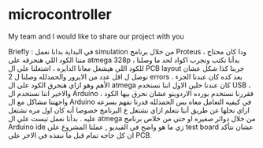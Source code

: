 # microcontroller 
My team and I would like to share our project with you 

Briefly : 
في البداية بدانا نعمل simulation من خلال برنامج Proteus ، ودا كان محتاج مننا الكود اللي هنحرقه على atmega 328p ، بدأنا نكتب ونجرب اكواد لحد ما وصلنا للكود اللي هيشغل معانا الدايره ، اشتغلنا علي ال  PCB layout جربنا كذا شكل عشان نوصل ل اقل عدد من الايرور والحمدلله وصلنا ل 2 errors . 
بعد كده كان عندنا الجزء الأهم وهو ازاي هنحرق الكود على ال atmega كان عندنا حلين
 الاول اننا نستخدم USB ، والاخير اننا نستخدم ال Arduino ، فقررنا نستخدم بورده الاردوينو عشان نحرق بيها الكود واجهتنا مشاكل مع ال Arduino في كيفيه التعامل معاه بس الحمدلله قدرنا نفهم بسرعه ازاي نحلها  عن طريق أننا نتعلم ازاي نشتغل ع البرنامج خصوصا أنه كان اول مره نشتغل عليه .
بدأنا نعمل تيست علي ال atmega من خلال دوائر صغيره او حتي من خلاص برنامج Arduino ide زي ما هو واضح في الفيديو , عملنا المشروع علي test board عشان نتأكد ان كل حاجه تمام قبل ما ننفذه في الاخر علي PCB.

